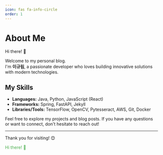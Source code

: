 ```yaml
---
icon: fas fa-info-circle
order: 1
---
```


# About Me

Hi there! 👋

Welcome to my personal blog.  
I'm **이규림**, a passionate developer who loves building innovative solutions with modern technologies.

## My Skills
- **Languages:** Java, Python, JavaScript (React)
- **Frameworks:** Spring, FastAPI, Jekyll
- **Libraries/Tools:** TensorFlow, OpenCV, Pytesseract, AWS, Git, Docker

Feel free to explore my projects and blog posts. If you have any questions or want to connect, don't hesitate to reach out!

---

Thank you for visiting! 😊

<!-- 이 부분에서 스타일을 변경할 수 있습니다 -->
<span style="color: #4CAF50;">Hi there! 👋</span>
